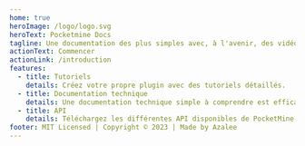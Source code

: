 ```yaml
---
home: true
heroImage: /logo/logo.svg
heroText: Pocketmine Docs
tagline: Une documentation des plus simples avec, à l'avenir, des vidéos.
actionText: Commencer
actionLink: /introduction
features:
  - title: Tutoriels
    details: Créez votre propre plugin avec des tutoriels détaillés.
  - title: Documentation technique
    details: Une documentation technique simple à comprendre est efficace.
  - title: API
    details: Téléchargez les différentes API disponibles de PocketMine avec une version build !
footer: MIT Licensed | Copyright © 2023 | Made by Azalee
---
```

